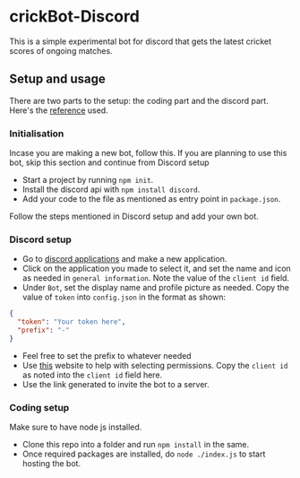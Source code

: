 # crickBot-Discord

This is a simple experimental bot for discord that gets the latest cricket scores of ongoing matches.

## Setup and usage

There are two parts to the setup: the coding part and the discord part. Here's the [reference](https://www.youtube.com/watch?v=j_sD9udZnCk&list=PLbbLC0BLaGjpyzN1rg-gK4dUqbn8eJQq4&index=1) used.

### Initialisation

Incase you are making a new bot, follow this. If you are planning to use this bot, skip this section and continue from Discord setup

- Start a project by running `npm init`.
- Install the discord api with `npm install discord`.
- Add your code to the file as mentioned as entry point in `package.json`.

Follow the steps mentioned in Discord setup and add your own bot.

### Discord setup

- Go to [discord applications](https://discord.com/developers/applications) and make a new application.
- Click on the application you made to select it, and set the name and icon as needed in `general information`. Note the value of the `client id` field.
- Under `Bot`, set the display name and profile picture as needed. Copy the value of `token` into `config.json` in the format as shown:

```json
{
  "token": "Your token here",
  "prefix": "-"
}
```

- Feel free to set the prefix to whatever needed
- Use [this](https://discordapi.com/permissions.html) website to help with selecting permissions. Copy the `client id` as noted into the `client id` field here.
- Use the link generated to invite the bot to a server.

### Coding setup

Make sure to have node js installed.

- Clone this repo into a folder and run `npm install` in the same.
- Once required packages are installed, do `node ./index.js` to start hosting the bot.
